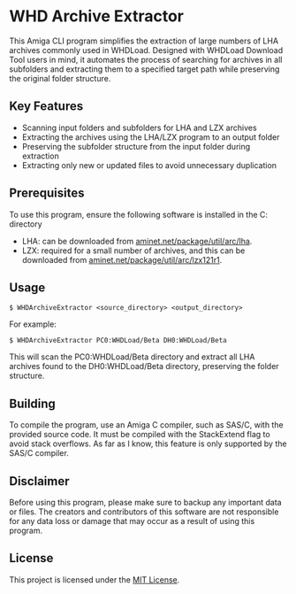 <!DOCTYPE html>
<html lang="en">
    <body>
        <h1>WHD Archive Extractor</h1>
        <p>This Amiga CLI program simplifies the extraction of large numbers of LHA archives commonly used in WHDLoad. Designed with WHDLoad Download Tool users in mind, it automates the process of searching for archives in all subfolders and extracting them to a specified target path while preserving the original folder structure.</p> 
        <h2>Key Features</h2>
        <ul>
            <li>Scanning input folders and subfolders for LHA and LZX archives</li>
            <li>Extracting the archives using the LHA/LZX program to an output folder</li>
            <li>Preserving the subfolder structure from the input folder during extraction</li>
            <li>Extracting only new or updated files to avoid unnecessary duplication</li>
        </ul>
            <h2>Prerequisites</h2>
            To use this program, ensure the following software is installed in the C: directory<br/>
            <ul>
                <li>LHA: can be downloaded from <a href="https://aminet.net/package/util/arc/lha">aminet.net/package/util/arc/lha</a>.</li>
                <li>LZX: required for a small number of archives, and this can be downloaded from <a href="https://aminet.net/package/util/arc/lzx121r1">aminet.net/package/util/arc/lzx121r1</a>.</li>
            </ul>
            <h2>Usage</h2>
        <pre><code>$ WHDArchiveExtractor &lt;source_directory&gt; &lt;output_directory&gt;</code></pre>
        <p>For example:</p>
        <pre><code>$ WHDArchiveExtractor PC0:WHDLoad/Beta DH0:WHDLoad/Beta</code></pre>
        <p>This will scan the PC0:WHDLoad/Beta directory and extract all LHA archives found to the DH0:WHDLoad/Beta directory, preserving the folder structure.</p>
            <h2>Building</h2>
        <p>To compile the program, use an Amiga C compiler, such as SAS/C, with the provided source code. It must be compiled with the StackExtend flag to avoid stack overflows.  As far as I know, this feature is only supported by the SAS/C compiler.</p>
            <h2>Disclaimer</h2>
        <p>Before using this program, please make sure to backup any important data or files. The creators and contributors of this software are not responsible for any data loss or damage that may occur as a result of using this program.</p>
            <h2>License</h2>
        <p>This project is licensed under the <a href="https://opensource.org/licenses/MIT">MIT License</a>.</p>
    </body>
</html>
